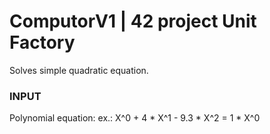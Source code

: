 # ComputorV1 | 42 project Unit Factory
Solves simple quadratic equation.

### INPUT
Polynomial equation:
ex.:
X^0 + 4 * X^1 - 9.3 * X^2 = 1 * X^0


